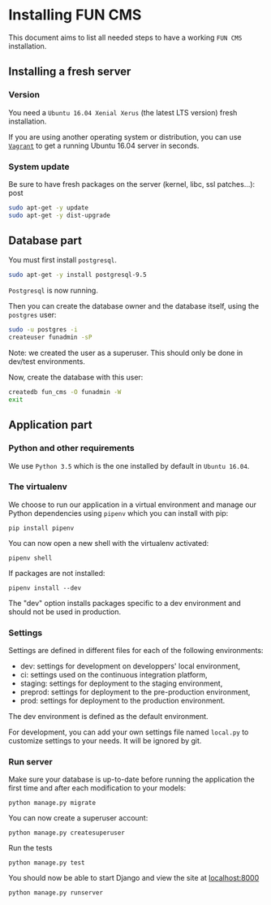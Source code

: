 # Installing FUN CMS

This document aims to list all needed steps to have a working `FUN CMS` installation.


## Installing a fresh server

### Version

You need a `Ubuntu 16.04 Xenial Xerus` (the latest LTS version) fresh installation.

If you are using another operating system or distribution, you can use [`Vagrant`](https://docs.vagrantup.com/v2/getting-started/index.html) to get a running Ubuntu 16.04 server in seconds.


### System update

Be sure to have fresh packages on the server (kernel, libc, ssl patches...):
post
```sh
sudo apt-get -y update
sudo apt-get -y dist-upgrade
```


## Database part

You must first install `postgresql`.

```sh
sudo apt-get -y install postgresql-9.5
```

`Postgresql` is now running.

Then you can create the database owner and the database itself, using the `postgres` user:

```sh
sudo -u postgres -i
createuser funadmin -sP
```

Note: we created the user as a superuser. This should only be done in dev/test environments.

Now, create the database with this user:

```sh
createdb fun_cms -O funadmin -W
exit
```


## Application part

### Python and other requirements

We use `Python 3.5` which is the one installed by default in `Ubuntu 16.04`.


### The virtualenv

We choose to run our application in a virtual environment and manage our Python dependencies using `pipenv` which you can install with pip:

    pip install pipenv


You can now open a new shell with the virtualenv activated:

    pipenv shell

If packages are not installed:

    pipenv install --dev

The "dev" option installs packages specific to a dev environment and should not be used in production.

### Settings

Settings are defined in different files for each of the following environments:

- dev: settings for development on developpers' local environment,
- ci: settings used on the continuous integration platform,
- staging: settings for deployment to the staging environment,
- preprod: settings for deployment to the pre-production environment,
- prod: settings for deployment to the production environment.

The dev environment is defined as the default environment.

For development, you can add your own settings file named `local.py` to customize settings to your needs. It will be ignored by git.

### Run server

Make sure your database is up-to-date before running the application the first time and after each modification to your models:

    python manage.py migrate

You can now create a superuser account:

    python manage.py createsuperuser

Run the tests

    python manage.py test

You should now be able to start Django and view the site at [localhost:8000](http://localhost:8000)

    python manage.py runserver
